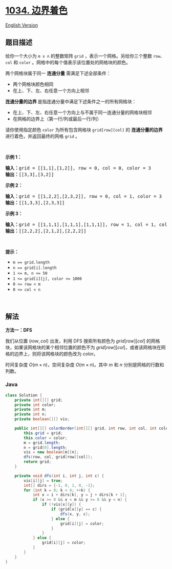 # [1034. 边界着色](https://leetcode.cn/problems/coloring-a-border)

[English Version](/solution/1000-1099/1034.Coloring%20A%20Border/README_EN.md)

## 题目描述

<p>给你一个大小为 <code>m x n</code> 的整数矩阵 <code>grid</code> ，表示一个网格。另给你三个整数&nbsp;<code>row</code>、<code>col</code> 和 <code>color</code> 。网格中的每个值表示该位置处的网格块的颜色。</p>

<p>两个网格块属于同一 <strong>连通分量</strong> 需满足下述全部条件：</p>

<ul>
	<li>两个网格块颜色相同</li>
	<li>在上、下、左、右任意一个方向上相邻</li>
</ul>

<p><strong>连通分量的边界</strong><strong> </strong>是指连通分量中满足下述条件之一的所有网格块：</p>

<ul>
	<li>在上、下、左、右任意一个方向上与不属于同一连通分量的网格块相邻</li>
	<li>在网格的边界上（第一行/列或最后一行/列）</li>
</ul>

<p>请你使用指定颜色&nbsp;<code>color</code> 为所有包含网格块&nbsp;<code>grid[row][col]</code> 的 <strong>连通分量的边界</strong> 进行着色，并返回最终的网格&nbsp;<code>grid</code> 。</p>

<p>&nbsp;</p>

<p><strong>示例 1：</strong></p>

<pre>
<strong>输入：</strong>grid = [[1,1],[1,2]], row = 0, col = 0, color = 3
<strong>输出：</strong>[[3,3],[3,2]]</pre>

<p><strong>示例 2：</strong></p>

<pre>
<strong>输入：</strong>grid = [[1,2,2],[2,3,2]], row = 0, col = 1, color = 3
<strong>输出：</strong>[[1,3,3],[2,3,3]]</pre>

<p><strong>示例 3：</strong></p>

<pre>
<strong>输入：</strong>grid = [[1,1,1],[1,1,1],[1,1,1]], row = 1, col = 1, color = 2
<strong>输出：</strong>[[2,2,2],[2,1,2],[2,2,2]]</pre>

<p>&nbsp;</p>

<p><strong>提示：</strong></p>

<ul>
	<li><code>m == grid.length</code></li>
	<li><code>n == grid[i].length</code></li>
	<li><code>1 &lt;= m, n &lt;= 50</code></li>
	<li><code>1 &lt;= grid[i][j], color &lt;= 1000</code></li>
	<li><code>0 &lt;= row &lt; m</code></li>
	<li><code>0 &lt;= col &lt; n</code></li>
</ul>

<p>&nbsp;</p>

## 解法

**方法一：DFS**

我们从位置 $(row, col)$ 出发，利用 DFS 搜索所有颜色为 $grid[row][col]$ 的网格块，如果该网格块的某个相邻位置的颜色不为 $grid[row][col]$，或者该网格块在网格的边界上，则将该网格块的颜色改为 $color$。

时间复杂度 $O(m \times n)$，空间复杂度 $O(m \times n)$。其中 $m$ 和 $n$ 分别是网格的行数和列数。

### **Java**

```java
class Solution {
    private int[][] grid;
    private int color;
    private int m;
    private int n;
    private boolean[][] vis;

    public int[][] colorBorder(int[][] grid, int row, int col, int color) {
        this.grid = grid;
        this.color = color;
        m = grid.length;
        n = grid[0].length;
        vis = new boolean[m][n];
        dfs(row, col, grid[row][col]);
        return grid;
    }

    private void dfs(int i, int j, int c) {
        vis[i][j] = true;
        int[] dirs = {-1, 0, 1, 0, -1};
        for (int k = 0; k < 4; ++k) {
            int x = i + dirs[k], y = j + dirs[k + 1];
            if (x >= 0 && x < m && y >= 0 && y < n) {
                if (!vis[x][y]) {
                    if (grid[x][y] == c) {
                        dfs(x, y, c);
                    } else {
                        grid[i][j] = color;
                    }
                }
            } else {
                grid[i][j] = color;
            }
        }
    }
}
```
